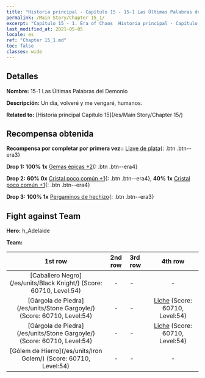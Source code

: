 ```yaml
---
title: "Historia principal - Capítulo 15 - 15-1 Las Últimas Palabras del Demonio"
permalink: /Main Story/Chapter 15_1/
excerpt: "Capítulo 15 - 1. Era of Chaos  Historia principal - Capítulo 15_1. 15-1 Las Últimas Palabras del Demonio"
last_modified_at: 2021-05-05
locale: es
ref: "Chapter 15_1.md"
toc: false
classes: wide
---
```


## Detalles

 **Nombre:** 15-1 Las Últimas Palabras del Demonio

 **Descripción:** Un día, volveré y me vengaré, humanos.

 **Related to:** [Historia principal Capítulo 15](/es/Main Story/Chapter 15/)

## Recompensa obtenida

 **Recompensa por completar por primera vez::** [Llave de plata](/ItemsES/con_693/){: .btn .btn--era3}

 **Drop 1:** **100% 1x** [Gemas épicas +2](/ItemsES/mat_51/){: .btn .btn--era4}

 **Drop 2:** **60% 0x** [Cristal poco común +1](/ItemsES/mat_45/){: .btn .btn--era4}, **40% 1x** [Cristal poco común +1](/ItemsES/mat_45/){: .btn .btn--era4}

 **Drop 3:** **100% 1x** [Pergaminos de hechizo](/ItemsES/con_694/){: .btn .btn--era3}


## Fight against Team
 **Hero:** h_Adelaide

 **Team:**


  | 1st row | 2nd row | 3rd row | 4th row |
  |:----:|:----:|:----|:----:|
  | [Caballero Negro](/es/units/Black Knight/) (Score: 60710, Level:54)  | - | - | - |
  | [Gárgola de Piedra](/es/units/Stone Gargoyle/) (Score: 60710, Level:54)  | - | - | [Liche](/es/units/Lich/) (Score: 60710, Level:54)  |
  | [Gárgola de Piedra](/es/units/Stone Gargoyle/) (Score: 60710, Level:54)  | - | - | [Liche](/es/units/Lich/) (Score: 60710, Level:54)  |
  | [Gólem de Hierro](/es/units/Iron Golem/) (Score: 60710, Level:54)  | - | - | - |


